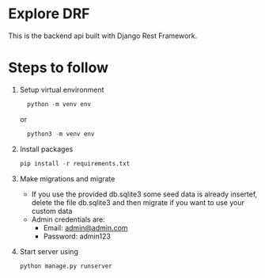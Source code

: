 # Explore DRF

This is the backend api built with Django Rest Framework.

# Steps to follow

1. Setup virtual environment

   ```python
     python -m venv env
   ```

   or

   ```python
     python3 -m venv env
   ```

2. Install packages

   ```python
   pip install -r requirements.txt
   ```

3. Make migrations and migrate

   - If you use the provided db.sqlite3 some seed data is already insertef, delete the file db.sqlite3 and then migrate if you want to use your custom data
   - Admin credentials are:
       - Email: admin@admin.com
       - Password: admin123

4. Start server using
   ```python
   python manage.py runserver
   ```
